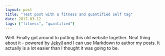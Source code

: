 ```yaml
---
layout: post
title: "Test post with a fitness and quantified self tag"
date: 2017-03-12
tags: ["fitness", "quantified"]
---
```


Well. Finally got around to putting this old website together. Neat thing about it - powered by [Jekyll](http://jekyllrb.com) and I can use Markdown to author my posts. It actually is a lot easier than I thought it was going to be.